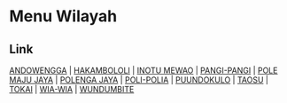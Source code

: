 # Menu Wilayah

## Link

[ANDOWENGGA](https://github.com/gigit-pemilu/pemilu-2024-74-sulawesi-tenggara/tree/main/pilpres/hitung-suara/sub/74-sulawesi-tenggara/sub/11-kolaka-timur/sub/04-poli-polia/sub/2005-andowengga)
 | 
[HAKAMBOLOLI](https://github.com/gigit-pemilu/pemilu-2024-74-sulawesi-tenggara/tree/main/pilpres/hitung-suara/sub/74-sulawesi-tenggara/sub/11-kolaka-timur/sub/04-poli-polia/sub/2010-hakambololi)
 | 
[INOTU MEWAO](https://github.com/gigit-pemilu/pemilu-2024-74-sulawesi-tenggara/tree/main/pilpres/hitung-suara/sub/74-sulawesi-tenggara/sub/11-kolaka-timur/sub/04-poli-polia/sub/2011-inotu-mewao)
 | 
[PANGI-PANGI](https://github.com/gigit-pemilu/pemilu-2024-74-sulawesi-tenggara/tree/main/pilpres/hitung-suara/sub/74-sulawesi-tenggara/sub/11-kolaka-timur/sub/04-poli-polia/sub/2003-pangi-pangi)
 | 
[POLE MAJU JAYA](https://github.com/gigit-pemilu/pemilu-2024-74-sulawesi-tenggara/tree/main/pilpres/hitung-suara/sub/74-sulawesi-tenggara/sub/11-kolaka-timur/sub/04-poli-polia/sub/2007-pole-maju-jaya)
 | 
[POLENGA JAYA](https://github.com/gigit-pemilu/pemilu-2024-74-sulawesi-tenggara/tree/main/pilpres/hitung-suara/sub/74-sulawesi-tenggara/sub/11-kolaka-timur/sub/04-poli-polia/sub/2008-polenga-jaya)
 | 
[POLI-POLIA](https://github.com/gigit-pemilu/pemilu-2024-74-sulawesi-tenggara/tree/main/pilpres/hitung-suara/sub/74-sulawesi-tenggara/sub/11-kolaka-timur/sub/04-poli-polia/sub/1001-poli-polia)
 | 
[PUUNDOKULO](https://github.com/gigit-pemilu/pemilu-2024-74-sulawesi-tenggara/tree/main/pilpres/hitung-suara/sub/74-sulawesi-tenggara/sub/11-kolaka-timur/sub/04-poli-polia/sub/2012-puundokulo)
 | 
[TAOSU](https://github.com/gigit-pemilu/pemilu-2024-74-sulawesi-tenggara/tree/main/pilpres/hitung-suara/sub/74-sulawesi-tenggara/sub/11-kolaka-timur/sub/04-poli-polia/sub/2006-taosu)
 | 
[TOKAI](https://github.com/gigit-pemilu/pemilu-2024-74-sulawesi-tenggara/tree/main/pilpres/hitung-suara/sub/74-sulawesi-tenggara/sub/11-kolaka-timur/sub/04-poli-polia/sub/2004-tokai)
 | 
[WIA-WIA](https://github.com/gigit-pemilu/pemilu-2024-74-sulawesi-tenggara/tree/main/pilpres/hitung-suara/sub/74-sulawesi-tenggara/sub/11-kolaka-timur/sub/04-poli-polia/sub/2002-wia-wia)
 | 
[WUNDUMBITE](https://github.com/gigit-pemilu/pemilu-2024-74-sulawesi-tenggara/tree/main/pilpres/hitung-suara/sub/74-sulawesi-tenggara/sub/11-kolaka-timur/sub/04-poli-polia/sub/2009-wundumbite)


